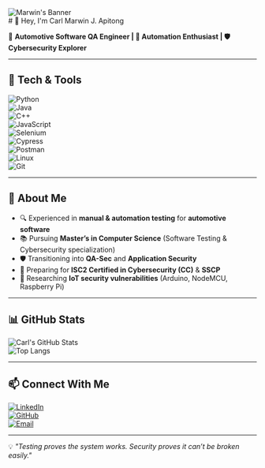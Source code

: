 <img src="https://media.licdn.com/dms/image/v2/D5616AQGXVb9t7-NbvA/profile-displaybackgroundimage-shrink_350_1400/profile-displaybackgroundimage-shrink_350_1400/0/1695472007825?e=1756339200&v=beta&t=q_HbR9lJ-aOu2pYLZMUDob542sSl530v9Vu4bcegSKk" alt="Marwin's Banner"> 
<section>
 # 👋 Hey, I'm Carl Marwin J. Apitong

🚗 **Automotive Software QA Engineer | 🧪 Automation Enthusiast | 🛡️ Cybersecurity Explorer**  

---

## 🧰 Tech & Tools  

![Python](https://img.shields.io/badge/-Python-3776AB?style=flat-square&logo=python&logoColor=white)  
![Java](https://img.shields.io/badge/-REACT-007396?style=flat-square&logo=java&logoColor=white)  
![C++](https://img.shields.io/badge/-C++-00599C?style=flat-square&logo=cplusplus&logoColor=white)  
![JavaScript](https://img.shields.io/badge/-JavaScript-F7DF1E?style=flat-square&logo=javascript&logoColor=black)  
![Selenium](https://img.shields.io/badge/-Selenium-43B02A?style=flat-square&logo=selenium&logoColor=white)  
![Cypress](https://img.shields.io/badge/-Cypress-17202C?style=flat-square&logo=cypress&logoColor=white)  
![Postman](https://img.shields.io/badge/-Postman-FF6C37?style=flat-square&logo=postman&logoColor=white)  
![Linux](https://img.shields.io/badge/-Linux-FCC624?style=flat-square&logo=linux&logoColor=black)  
![Git](https://img.shields.io/badge/-Git-F05032?style=flat-square&logo=git&logoColor=white)  

---

## 🎯 About Me  

- 🔍 Experienced in **manual & automation testing** for **automotive software**  
- 📚 Pursuing **Master’s in Computer Science** (Software Testing & Cybersecurity specialization)  
- 🛡️ Transitioning into **QA-Sec** and **Application Security**  
- 🚀 Preparing for **ISC2 Certified in Cybersecurity (CC)** & **SSCP**  
- 🧪 Researching **IoT security vulnerabilities** (Arduino, NodeMCU, Raspberry Pi)  

---

## 📊 GitHub Stats  

![Carl's GitHub Stats](https://github-readme-stats.vercel.app/api?username=apitongcm&show_icons=true&theme=tokyonight)  
![Top Langs](https://github-readme-stats.vercel.app/api/top-langs/?username=apitongcm&layout=compact&theme=tokyonight)  

---

## 📫 Connect With Me  

[![LinkedIn](https://img.shields.io/badge/-LinkedIn-blue?style=flat-square&logo=linkedin)](https://www.linkedin.com/)  
[![GitHub](https://img.shields.io/badge/-GitHub-181717?style=flat-square&logo=github&logoColor=white)](https://github.com/yourusername)  
[![Email](https://img.shields.io/badge/-Email-D14836?style=flat-square&logo=gmail&logoColor=white)](mailto:your.email@example.com)  

---

💡 *"Testing proves the system works. Security proves it can’t be broken easily."*  
</section>
